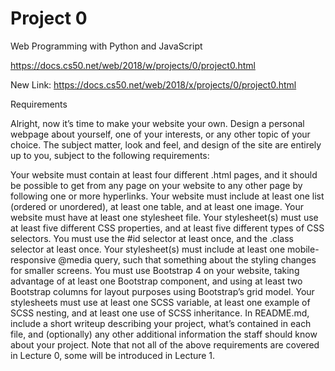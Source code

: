 # Project 0

Web Programming with Python and JavaScript

https://docs.cs50.net/web/2018/w/projects/0/project0.html

New Link: https://docs.cs50.net/web/2018/x/projects/0/project0.html

Requirements

Alright, now it’s time to make your website your own. Design a personal webpage about yourself, one of your interests, or any other topic of your choice. The subject matter, look and feel, and design of the site are entirely up to you, subject to the following requirements:

Your website must contain at least four different .html pages, and it should be possible to get from any page on your website to any other page by following one or more hyperlinks.
Your website must include at least one list (ordered or unordered), at least one table, and at least one image.
Your website must have at least one stylesheet file.
Your stylesheet(s) must use at least five different CSS properties, and at least five different types of CSS selectors. You must use the #id selector at least once, and the .class selector at least once.
Your stylesheet(s) must include at least one mobile-responsive @media query, such that something about the styling changes for smaller screens.
You must use Bootstrap 4 on your website, taking advantage of at least one Bootstrap component, and using at least two Bootstrap columns for layout purposes using Bootstrap’s grid model.
Your stylesheets must use at least one SCSS variable, at least one example of SCSS nesting, and at least one use of SCSS inheritance.
In README.md, include a short writeup describing your project, what’s contained in each file, and (optionally) any other additional information the staff should know about your project.
Note that not all of the above requirements are covered in Lecture 0, some will be introduced in Lecture 1.
